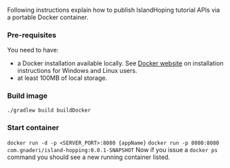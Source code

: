 Following instructions explain how to publish IslandHoping tutorial APIs via a portable Docker container.

### Pre-requisites
You need to have:
- a Docker installation available locally. See [Docker website](https://docs.docker.com/install/) on installation instructions for Windows and Linux users.
- at least 100MB of local storage.


### Build image
`./gradlew build buildDocker`


### Start container
`docker run -d -p <SERVER_PORT>:8080 {appName}`
```docker run -p 8080:8080 com.gnaderi/island-hopping:0.0.1-SNAPSHOT```
Now if you issue a `docker ps` command you should see a new running container listed.